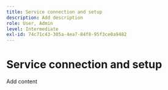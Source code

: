 ```yaml
---
title: Service connection and setup
description: Add description
role: User, Admin
level: Intermediate
exl-id: 74c71c43-305a-4ea7-84f8-95f3ce0a9482
---
```

# Service connection and setup

Add content
